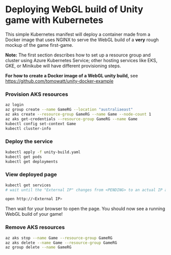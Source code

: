 # Deploying WebGL build of Unity game with Kubernetes

This simple Kubernetes manifest will deploy a container made from a Docker image that uses NGINX to serve the WebGL build of a **very** rough mockup of the game first-game.

**Note:** The first section describes how to set up a resource group and cluster using Azure Kubernetes Service; other hosting services like EKS, GKE, or Minikube will have different provisioning steps.

**For how to create a Docker image of a WebGL unity build,** see https://github.com/tomowatt/unity-docker-example 

### Provision AKS resources
```zsh
az login
az group create --name GameRG --location "australiaeast"
az aks create --resource-group GameRG --name Game --node-count 1
az aks get-credentials --resource-group GameRG --name Game
kubectl config set-context Game
kubectl cluster-info
```

### Deploy the service
```zsh
kubectl apply -f unity-build.yaml
kubectl get pods
kubectl get deployments
```

### View deployed page
```zsh
kubectl get services
# wait until the "External IP" changes from <PENDING> to an actual IP address

open http://<External IP>
```
Then wait for your browser to open the page. You should now see a running WebGL build of your game!

### Remove AKS resources
```zsh
az aks stop --name Game --resource-group GameRG
az aks delete --name Game --resource-group GameRG
az group delete --name GameRG
```
